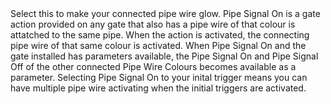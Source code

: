 <lore>
Select this to make your connected pipe wire glow.
</lore>
<no_lore>
Pipe Signal On is a gate action provided on any gate that also has a pipe wire of that colour is attatched to the same pipe.
</no_lore>

<chapter name="Requirements"/>
When the action is activated, the connecting pipe wire of that same colour is activated.

<chapter name="Parameter"/>
When Pipe Signal On and the gate installed has parameters available, the Pipe Signal On and Pipe Signal Off of the other connected Pipe Wire Colours becomes available as a parameter.
Selecting Pipe Signal On to your inital trigger means you can have multiple pipe wire activating when the initial triggers are activated.
